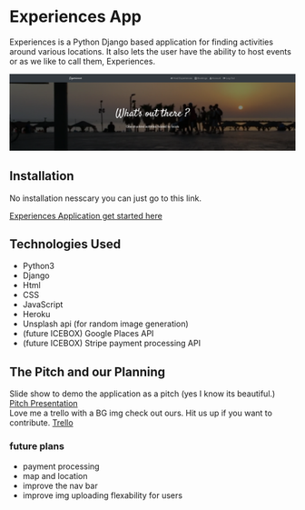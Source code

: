 # Experiences App

Experiences is a Python Django based application for finding activities around various locations. It also lets the user have the ability to host events or as we like to call them, Experiences.

<img src="https://raw.githubusercontent.com/g-merrill/experiences-app/6c025c4bda353cb1b03d93fa4ffaa734cf9e5767/media/mdImg/baner.png">


## Installation

No installation nesscary you can just go to this link.

[Experiences Application get started here](https://experiencesapp.herokuapp.com)

## Technologies Used

- Python3
- Django
- Html
- CSS
- JavaScript
- Heroku
- Unsplash api (for random image generation)
- (future ICEBOX) Google Places API
- (future ICEBOX) Stripe payment processing API

## The Pitch and our Planning 
Slide show to demo the application as a pitch (yes I know its beautiful.)
[Pitch Presentation](https://docs.google.com/presentation/d/1DNAjXGBXbbPf6wL9p9H0ejlKsjO_Jow6QXtbjNTSpVk/edit?usp=sharing)
<br>
Love me a trello with a BG img check out ours. Hit us up if you want to contribute.
[Trello](https://trello.com/b/XF41OcI0/airbnb-experiences)

### future plans
- payment processing
- map and location
- improve the nav bar
- improve img uploading flexability for users
